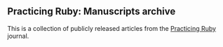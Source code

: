 ## Practicing Ruby: Manuscripts archive

This is a collection of publicly released articles from the [Practicing
Ruby](http://practicingruby.com) journal.
